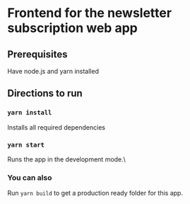 # Frontend for the newsletter subscription web app

## Prerequisites

Have node.js and yarn installed

## Directions to run

### `yarn install`

Installs all required dependencies

### `yarn start`

Runs the app in the development mode.\

### You can also

Run `yarn build` to get a production ready folder for this app.

